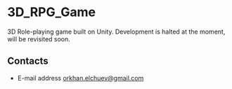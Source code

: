 # 3D_RPG_Game
3D Role-playing game built on Unity.
Development is halted at the moment, will be revisited soon.


## Contacts 
- E-mail address orkhan.elchuev@gmail.com
